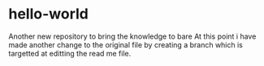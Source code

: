 # hello-world
Another new repository to bring the knowledge to bare
At this point i have made another change to the original file by creating a branch which is targetted at editting the read me file.

